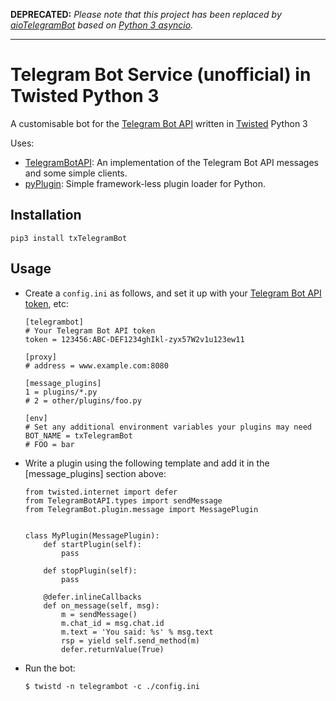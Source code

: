 __DEPRECATED:__ _Please note that this project has been replaced by [aioTelegramBot](https://github.com/sourcesimian/aioTelegramBot) based on [Python 3 asyncio](https://docs.python.org/3/library/asyncio.html)._

---
# Telegram Bot Service (unofficial) in Twisted Python 3

A customisable bot for the [Telegram Bot API](https://core.telegram.org/bots/api) written in [Twisted](https://twistedmatrix.com) Python 3

Uses:
* [TelegramBotAPI](https://github.com/sourcesimian/pyTelegramBotAPI): An implementation of the Telegram Bot API messages and some simple clients.
* [pyPlugin](https://github.com/sourcesimian/pyPlugin): Simple framework-less plugin loader for Python.

## Installation
```
pip3 install txTelegramBot
```

## Usage
* Create a ```config.ini``` as follows, and set it up with your
[Telegram Bot API token](https://core.telegram.org/bots/api#authorizing-your-bot), etc:
    ```
    [telegrambot]
    # Your Telegram Bot API token
    token = 123456:ABC-DEF1234ghIkl-zyx57W2v1u123ew11

    [proxy]
    # address = www.example.com:8080

    [message_plugins]
    1 = plugins/*.py
    # 2 = other/plugins/foo.py

    [env]
    # Set any additional environment variables your plugins may need
    BOT_NAME = txTelegramBot
    # FOO = bar
    ```

* Write a plugin using the following template and add it in the \[message_plugins\] section above:
    ```
    from twisted.internet import defer
    from TelegramBotAPI.types import sendMessage
    from TelegramBot.plugin.message import MessagePlugin


    class MyPlugin(MessagePlugin):
        def startPlugin(self):
            pass

        def stopPlugin(self):
            pass

        @defer.inlineCallbacks
        def on_message(self, msg):
            m = sendMessage()
            m.chat_id = msg.chat.id
            m.text = 'You said: %s' % msg.text
            rsp = yield self.send_method(m)
            defer.returnValue(True)
    ```

* Run the bot:
    ```
    $ twistd -n telegrambot -c ./config.ini
    ```
